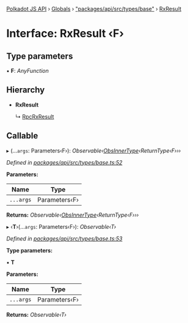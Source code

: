 [Polkadot JS API](../README.md) › [Globals](../globals.md) › ["packages/api/src/types/base"](../modules/_packages_api_src_types_base_.md) › [RxResult](_packages_api_src_types_base_.rxresult.md)

# Interface: RxResult ‹**F**›

## Type parameters

▪ **F**: *AnyFunction*

## Hierarchy

* **RxResult**

  ↳ [RpcRxResult](_packages_api_src_types_rpc_.rpcrxresult.md)

## Callable

▸ (...`args`: Parameters‹F›): *Observable‹[ObsInnerType](../modules/_packages_api_src_types_base_.md#obsinnertype)‹ReturnType‹F›››*

*Defined in [packages/api/src/types/base.ts:52](https://github.com/polkadot-js/api/blob/4654d15097/packages/api/src/types/base.ts#L52)*

**Parameters:**

Name | Type |
------ | ------ |
`...args` | Parameters‹F› |

**Returns:** *Observable‹[ObsInnerType](../modules/_packages_api_src_types_base_.md#obsinnertype)‹ReturnType‹F›››*

▸ ‹**T**›(...`args`: Parameters‹F›): *Observable‹T›*

*Defined in [packages/api/src/types/base.ts:53](https://github.com/polkadot-js/api/blob/4654d15097/packages/api/src/types/base.ts#L53)*

**Type parameters:**

▪ **T**

**Parameters:**

Name | Type |
------ | ------ |
`...args` | Parameters‹F› |

**Returns:** *Observable‹T›*

